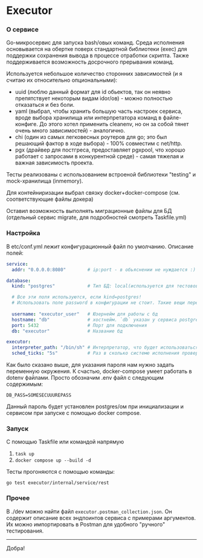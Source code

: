 # Executor

### О сервисе

Go-микросервис для запуска bash/овых команд. Среда исполнения основывается на обертке поверх стандартной библиотеки (exec)
для поддержки сохранения вывода в процессе отработки скрипта. Также поддерживается возможность досрочного прерывания команд.

Используется небольшое количество сторонних зависимостей (и я считаю их относительно опциональными):
- uuid (люблю данный формат для id обьектов, так он неявно препятствует некоторым видам idor/ов) - можно полностью отказаться и без боли.
- yaml (выбрал, чтобы хранить большую часть настроек сервиса, вроде выбора хранилища или интерпретатора команд в файле-конфиге. До этого хотел применить cleanenv, но он за собой тянет очень много зависимостей) - аналогично.
- chi (один из самых легковесных роутеров для go; это был решающий фактор в ходе выбора) - 100% совместим с net/http.
- pgx (драйвер для постгреса, предоставляет pgxpool, что хорошо работает с запросами в конкурентной среде) - самая тяжелая и важная зависимость проекта.

Тесты реализованы с использованием встроеной библиотеки "testing" и mock-хранилища (inmemory).

Для контейниризации выбрал связку docker+docker-compose (см. соответствующие файлы докера)

Оставил возможность выполнять миграционные файлы для БД (отдельный сервис migrate, для подробностей смотреть Taskfile.yml)

### Настройка
В etc/conf.yml лежит конфигурационный файл по умолчанию. Описание полей:
```yaml
service:
  addr: "0.0.0.0:8080"        # ip:port - в обьяснении не нуждается :)

database:
  kind: "postgres"            # Тип БД: local(используется для тестовов - простейшая реализация ExecutorStorage), postgres

  # Все эти поля используются, если kind=postgres!
  # Использовать поле password в конфигурации не стоит. Такие вещи передаем как переменные окружения.
  
  username: "executor_user"   # Юзернейм для работы с бд
  hostname: "db"              # хостнейм. `db` указан у сервиса postgres в docker-compose
  port: 5432                  # Порт для подключения
  db: "executor"              # Название бд

executor:
  interpreter_path: "/bin/sh" # Интерпретатор, что будет использоваться при выполнении скриптов.
  sched_ticks: "5s"           # Раз в сколько системе исполнения проверять наличие новых команд в статусе Scheduled 
```

Как было сказано выше, для указания пароля нам нужно задать переменную окружения.
К счастью, docker-compose умеет работать в dotenv файлами. Просто обозначим .env файл с следующим содержимым:
```dotenv
DB_PASS=SOMESECUUUREPASS
```

Данный пароль будет установлен postgres/ом при инициализации и сервисом при запуске с помощью docker compose.

### Запуск
С помощью Taskfile или командой напрямую
1. `task up`
2. `docker compose up --build -d`

Тесты прогоняются с помощью команды:

`go test executor/internal/service/rest`

### Прочее

В ./dev можно найти файл `executor.postman_collection.json`. Он содержит описание всех эндпоинтов сервиса с примерами аргументов.
Их можно импортировать в Postman для удобного "ручного" тестирования.

---

Добра!